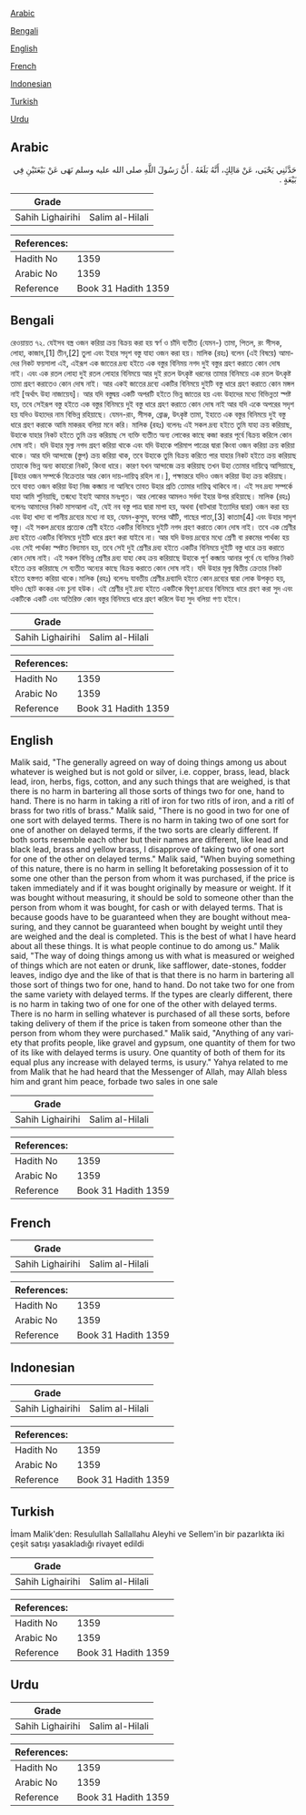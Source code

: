 [Arabic](#arabic)

[Bengali](#bengali)

[English](#english)

[French](#french)

[Indonesian](#indonesian)

[Turkish](#turkish)

[Urdu](#urdu)

## Arabic


<div dir="rtl" lang="ar" style={{fontSize:'larger',backgroundColor:'#f8f9fa',padding:20}}>
حَدَّثَنِي يَحْيَى، عَنْ مَالِكٍ، أَنَّهُ بَلَغَهُ ‏.‏ أَنَّ رَسُولَ اللَّهِ صلى الله عليه وسلم نَهَى عَنْ بَيْعَتَيْنِ فِي بَيْعَةٍ ‏.‏
</div>
<div style={{backgroundColor:'#f8f9fa',padding:20, marginBottom: 10}}><table> <thead> <tr> <th>Grade</th> <th></th> </tr> </thead> <tbody> <tr><td>Sahih Lighairihi</td><td>Salim al-Hilali</td></tr></tbody></table><table> <thead> <tr> <th>References:</th> <th></th> </tr> </thead> <tbody><tr><td>Hadith No</td><td>1359</td></tr><tr><td>Arabic No</td><td>1359</td></tr><tr><td>Reference</td><td>Book 31 Hadith 1359</td></tr></tbody></table></div>

## Bengali


<div dir="ltr" lang="bn" style={{fontSize:'larger',backgroundColor:'#f8f9fa',padding:20}}>
রেওয়ায়ত ৭২. যেইসব বস্ত্র ওজন করিয়া ক্রয় বিক্রয় করা হয় স্বর্ণ ও চাঁদি ব্যতীত (যেমন-) তামা, পিতল, রং সীসক, লোহা, কাজাব,[1] তীন,[2] তুলা এবং ইহার সদৃশ বস্তু যাহা ওজন করা হয়। মালিক (রহঃ) বলেন (এই বিষয়ে) আমাদের নিকট ফয়সালা এই, এইরূপ এক জাতের দ্রব্য হইতে এক বস্তুর বিনিময় নগদ দুই বস্তুর গ্রহণ করাতে কোন দোষ নাই। এবং এক রতল লোহা দুই রতল লোহার বিনিময়ে আর দুই রতল উৎকৃষ্ট ধরনের তামার বিনিময়ে এক রতল উৎকৃষ্ট তামা গ্রহণ করাতেও কোন দোষ নাই। আর একই জাতের দ্রব্যে একটির বিনিময়ে দুইটি বস্তু ধারে গ্রহণ করাতে কোন মঙ্গল নাই [অর্থাৎ উহা নাজায়েয]। আর যদি বস্তুদ্বয় একটি অপরটি হইতে ভিন্ন জাতের হয় এবং উহাদের মধ্যে বিভিন্নতা স্পষ্ট হয়, তবে সেইরূপ বস্তু হইতে এক বস্তুর বিনিময়ে দুই বস্তু ধারে গ্রহণ করাতে কোন দোষ নাই আর যদি একে অপরের সদৃশ হয় যদিও উহাদের নাম বিভিন্ন রহিয়াছে। যেমন-রাং, সীসক, ব্রোঞ্জ, উৎকৃষ্ট তামা, ইহাতে এক বস্তুর বিনিময়ে দুই বস্তু ধারে গ্রহণ করাকে আমি মাকরূহ বলিয়া মনে করি। মালিক (রহঃ) বলেনঃ এই সকল দ্রব্য হইতে তুমি যাহা ক্রয় করিয়াছ, উহাকে যাহার নিকট হইতে তুমি ক্রয় করিয়াছ সে ব্যক্তি ব্যতীত অন্য লোকের কাছে কজা করার পূর্বে বিক্রয় করিলে কোন দোষ নাই। যদি উহার মূল্য নগদ গ্রহণ করিয়া থাকে এবং যদি উহাকে পরিমাপ পাত্রের দ্বারা কিংবা ওজন করিয়া ক্রয় করিয়া থাকে। আর যদি আন্দাজে (স্তুপ) ক্রয় করিয়া থাক, তবে উহাকে তুমি বিক্রয় করিতে পার যাহার নিকট হইতে ক্রয় করিয়াছ তাহাকে ভিন্ন অন্য কাহারো নিকট, কিংবা ধারে। কারণ যখন আন্দাজে ক্রয় করিয়াছ তখন উহা তোমার দায়িত্বে আসিয়াছে, [উহার ওজন সম্পর্কে বিক্রেতার আর কোন দায়-দায়িত্ব রহিল না।], পক্ষান্তরে যদিও ওজন করিয়া উহা ক্রয় করিয়াছ। তবে যাবত ওজন করিয়া উহা নিজ কব্জায় না আনিবে তাবত উহার প্রতি তোমার দায়িত্ব থাকিবে না। এই সব দ্রব্য সম্পর্কে যাহা আমি শুনিয়াছি, তন্মধ্যে ইহাই আমার মনঃপূত। আর লোকের আমলও সর্বদা ইহার উপর রহিয়াছে। মালিক (রহঃ) বলেনঃ আমাদের নিকট মাসআলা এই, যেই নব বস্তু পাত্র দ্বারা মাপা হয়, অথবা (বাটখারা ইত্যাদির দ্বারা) ওজন করা হয় এবং উহা খাদ্য বা পানীয় দ্রব্যের মধ্যে না হয়, যেমন-কুসুম, ফলের আঁটি, গাছের পাতা,[3] কাতাম[4] এবং উহার সাদৃশ বস্তু। এই সকল দ্রব্যের প্রত্যেক শ্রেণী হইতে একটির বিনিময়ে দুইটি নগদ গ্রহণ করাতে কোন দোষ নাই। তবে এক শ্রেণীর দ্রব্য হইতে একটির বিনিময়ে দুইটি ধারে গ্রহণ করা যাইবে না। আর যদি উভয় দ্রব্যের মধ্যে শ্রেণী বা রকমের পার্থক্য হয় এবং সেই পার্থক্য স্পষ্টত বিদ্যমান হয়, তবে সেই দুই শ্রেণীর দ্রব্য হইতে একটির বিনিময়ে দুইটি বস্তু ধারে ক্রয় করাতে কোন দোষ নাই। এই সকল বিভিন্ন শ্রেণীর দ্রব্য যাহা কেহ ক্রয় করিয়াছে উহাকে পূর্ণ কব্জায় আনার পূর্বে যে ব্যক্তির নিকট হইতে ক্রয় করিয়াছে সে ব্যতীত অন্যের কাছে বিক্রয় করাতে কোন দোষ নাই। যদি উহার মূল্য দ্বিতীয় ক্রেতার নিকট হইতে হস্তগত করিয়া থাকে।মালিক (রহঃ) বলেনঃ যাবতীয় শ্রেণীর দ্রব্যাদি হইতে কোন দ্রব্যের দ্বারা লোক উপকৃত হয়, যদিও ছোট কংকর এবং চুনা হউক। এই শ্রেণীর দুই দ্রব্য হইতে একটিকে দ্বিগুণ দ্রব্যের বিনিময়ে ধারে গ্রহণ করা সুদ এবং একটিকে একটি এবং অতিরিক্ত কোন বস্তুর বিনিময়ে ধারে গ্রহণ করিলে উহা সুদ বলিয়া গণ্য হইবে।
</div>
<div style={{backgroundColor:'#f8f9fa',padding:20, marginBottom: 10}}><table> <thead> <tr> <th>Grade</th> <th></th> </tr> </thead> <tbody> <tr><td>Sahih Lighairihi</td><td>Salim al-Hilali</td></tr></tbody></table><table> <thead> <tr> <th>References:</th> <th></th> </tr> </thead> <tbody><tr><td>Hadith No</td><td>1359</td></tr><tr><td>Arabic No</td><td>1359</td></tr><tr><td>Reference</td><td>Book 31 Hadith 1359</td></tr></tbody></table></div>

## English


<div dir="ltr" lang="en" style={{fontSize:'larger',backgroundColor:'#f8f9fa',padding:20}}>
Malik said, "The generally agreed on way of doing things among us about whatever is weighed but is not gold or silver, i.e. copper, brass, lead, black lead, iron, herbs, figs, cotton, and any such things that are weighed, is that there is no harm in bartering all those sorts of things two for one, hand to hand. There is no harm in taking a ritl of iron for two ritls of iron, and a ritl of brass for two ritls of brass." Malik said, "There is no good in two for one of one sort with delayed terms. There is no harm in taking two of one sort for one of another on delayed terms, if the two sorts are clearly different. If both sorts resemble each other but their names are different, like lead and black lead, brass and yellow brass, I disapprove of taking two of one sort for one of the other on delayed terms." Malik said, "When buying something of this nature, there is no harm in selling It beforetaking possession of it to some one other than the person from whom it was purchased, if the price is taken immediately and if it was bought originally by measure or weight. If it was bought without measuring, it should be sold to someone other than the person from whom it was bought, for cash or with delayed terms. That is because goods have to be guaranteed when they are bought without measuring, and they cannot be guaranteed when bought by weight until they are weighed and the deal is completed. This is the best of what I have heard about all these things. It is what people continue to do among us." Malik said, "The way of doing things among us with what is measured or weighed of things which are not eaten or drunk, like safflower, date-stones, fodder leaves, indigo dye and the like of that is that there is no harm in bartering all those sort of things two for one, hand to hand. Do not take two for one from the same variety with delayed terms. If the types are clearly different, there is no harm in taking two of one for one of the other with delayed terms. There is no harm in selling whatever is purchased of all these sorts, before taking delivery of them if the price is taken from someone other than the person from whom they were purchased." Malik said, "Anything of any variety that profits people, like gravel and gypsum, one quantity of them for two of its like with delayed terms is usury. One quantity of both of them for its equal plus any increase with delayed terms, is usury." Yahya related to me from Malik that he had heard that the Messenger of Allah, may Allah bless him and grant him peace, forbade two sales in one sale
</div>
<div style={{backgroundColor:'#f8f9fa',padding:20, marginBottom: 10}}><table> <thead> <tr> <th>Grade</th> <th></th> </tr> </thead> <tbody> <tr><td>Sahih Lighairihi</td><td>Salim al-Hilali</td></tr></tbody></table><table> <thead> <tr> <th>References:</th> <th></th> </tr> </thead> <tbody><tr><td>Hadith No</td><td>1359</td></tr><tr><td>Arabic No</td><td>1359</td></tr><tr><td>Reference</td><td>Book 31 Hadith 1359</td></tr></tbody></table></div>

## French


<div dir="ltr" lang="fr" style={{fontSize:'larger',backgroundColor:'#f8f9fa',padding:20}}>

</div>
<div style={{backgroundColor:'#f8f9fa',padding:20, marginBottom: 10}}><table> <thead> <tr> <th>Grade</th> <th></th> </tr> </thead> <tbody> <tr><td>Sahih Lighairihi</td><td>Salim al-Hilali</td></tr></tbody></table><table> <thead> <tr> <th>References:</th> <th></th> </tr> </thead> <tbody><tr><td>Hadith No</td><td>1359</td></tr><tr><td>Arabic No</td><td>1359</td></tr><tr><td>Reference</td><td>Book 31 Hadith 1359</td></tr></tbody></table></div>

## Indonesian


<div dir="ltr" lang="id" style={{fontSize:'larger',backgroundColor:'#f8f9fa',padding:20}}>

</div>
<div style={{backgroundColor:'#f8f9fa',padding:20, marginBottom: 10}}><table> <thead> <tr> <th>Grade</th> <th></th> </tr> </thead> <tbody> <tr><td>Sahih Lighairihi</td><td>Salim al-Hilali</td></tr></tbody></table><table> <thead> <tr> <th>References:</th> <th></th> </tr> </thead> <tbody><tr><td>Hadith No</td><td>1359</td></tr><tr><td>Arabic No</td><td>1359</td></tr><tr><td>Reference</td><td>Book 31 Hadith 1359</td></tr></tbody></table></div>

## Turkish


<div dir="ltr" lang="tr" style={{fontSize:'larger',backgroundColor:'#f8f9fa',padding:20}}>
İmam Malik'den: Resulullah Sallallahu Aleyhi ve Sellem'in bir pazarlıkta iki çeşit satışı yasakladığı rivayet edildi
</div>
<div style={{backgroundColor:'#f8f9fa',padding:20, marginBottom: 10}}><table> <thead> <tr> <th>Grade</th> <th></th> </tr> </thead> <tbody> <tr><td>Sahih Lighairihi</td><td>Salim al-Hilali</td></tr></tbody></table><table> <thead> <tr> <th>References:</th> <th></th> </tr> </thead> <tbody><tr><td>Hadith No</td><td>1359</td></tr><tr><td>Arabic No</td><td>1359</td></tr><tr><td>Reference</td><td>Book 31 Hadith 1359</td></tr></tbody></table></div>

## Urdu


<div dir="rtl" lang="ur" style={{fontSize:'larger',backgroundColor:'#f8f9fa',padding:20}}>

</div>
<div style={{backgroundColor:'#f8f9fa',padding:20, marginBottom: 10}}><table> <thead> <tr> <th>Grade</th> <th></th> </tr> </thead> <tbody> <tr><td>Sahih Lighairihi</td><td>Salim al-Hilali</td></tr></tbody></table><table> <thead> <tr> <th>References:</th> <th></th> </tr> </thead> <tbody><tr><td>Hadith No</td><td>1359</td></tr><tr><td>Arabic No</td><td>1359</td></tr><tr><td>Reference</td><td>Book 31 Hadith 1359</td></tr></tbody></table></div>